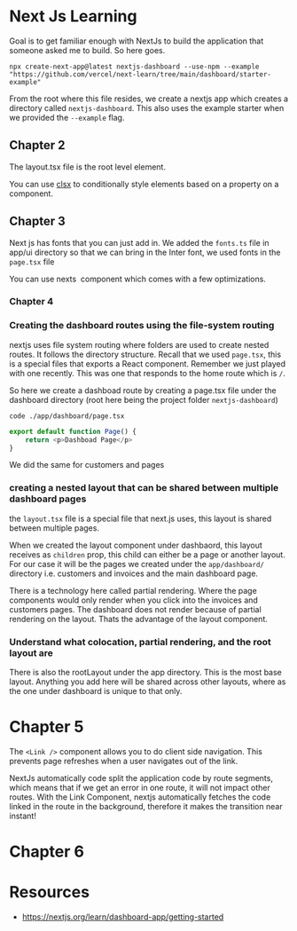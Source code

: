 # Next Js Learning

Goal is to get familiar enough with NextJs to build the application that someone asked me to build. So here goes.

```shell
npx create-next-app@latest nextjs-dashboard --use-npm --example "https://github.com/vercel/next-learn/tree/main/dashboard/starter-example"
```

From the root where this file resides, we create a nextjs app which creates a directory called `nextjs-dashboard`. This also uses the example starter when we provided the `--example` flag.

## Chapter 2

The layout.tsx file is the root level element.

You can use [clsx](https://www.npmjs.com/package/clsx) to conditionally style elements based on a property on a component.

## Chapter 3

Next js has fonts that you can just add in. We added the `fonts.ts` file in app/ui directory so that we can bring in the Inter font, we used fonts in the `page.tsx` file

You can use nexts <Image> component which comes with a few optimizations.

### Chapter 4

### Creating the dashboard routes using the file-system routing

nextjs uses file system routing where folders are used to create nested routes. It follows the directory structure. Recall that we used `page.tsx`, this is a special files that exports a React component. Remember we just played with one recently. This was one that responds to the home route which is `/`.

So here we create a dashboad route by creating a page.tsx file under the dashboard directory (root here being the project folder `nextjs-dashboard`)
```shell
code ./app/dashboard/page.tsx
```

```js
export default function Page() {
    return <p>Dashboad Page</p>
}
```

We did the same for customers and pages 

### creating a nested layout that can be shared between multiple dashboard pages
the `layout.tsx` file is a special file that next.js uses, this layout is shared between multiple pages. 

When we created the layout component under dashbaord, this layout receives as `children` prop, this child can either be a page or another layout. For our case it will be the pages we created under the `app/dashboard/` directory i.e. customers and invoices and the main dashboard page.

There is a technology here called partial rendering. Where the page components would only render when you click into the invoices and customers pages. The dashboard does not render because of partial rendering on the layout. Thats the advantage of the layout component.

### Understand what colocation, partial rendering, and the root layout are

There is also the rootLayout under the app directory. This is the most base layout. Anything you add here will be shared across other layouts, where as the one under dashboard is unique to that only.

# Chapter 5
The `<Link />` component allows you to do client side navigation. This prevents page refreshes when a user navigates out of the link. 

NextJs automatically code split the application code by route segments, which means that if we get an error in one route, it will not impact other routes. With the Link Component, nextjs automatically fetches the code linked in the route in the background, therefore it makes the transition near instant!

# Chapter 6

# Resources

- https://nextjs.org/learn/dashboard-app/getting-started

